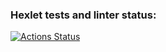 ### Hexlet tests and linter status:
[![Actions Status](https://github.com/barsheel/php-project-9/actions/workflows/hexlet-check.yml/badge.svg)](https://github.com/barsheel/php-project-9/actions)